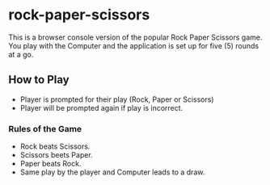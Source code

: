 # rock-paper-scissors

This is a browser console version of the popular Rock Paper Scissors game. You play with the Computer and the application is set up for five (5) rounds at a go.

## How to Play

- Player is prompted for their play (Rock, Paper or Scissors)
- Player will be prompted again if play is incorrect.

### Rules of the Game

- Rock beats Scissors.
- Scissors beets Paper.
- Paper beats Rock.
- Same play by the player and Computer leads to a draw.
